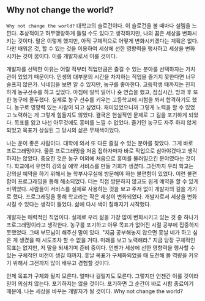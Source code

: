 ## Why not change the world?
`Why not change the world?` 대학교의 슬로건이다. 
이 슬로건을 볼 때마다 설렘을 느낀다. 
추상적이고 허무맹랑하게 들릴 수도 있다고 생각하지만, 나의 꿈은 세상을 변화시키는 것이다. 
말은 이렇게 했지만, 아직 구체적으로 어떻게 변화시키겠다는 계획은 없다. 
다만 배워온 것, 할 수 있는 것을 이용하여 세상에 선한 영향력을 행사하고 세상을 변화시키는 것이 꿈이다. 
이를 개발자로서 이룰 것이다.

개발자를 선택한 이유는 어릴 적부터 직업만큼은 즐길 수 있는 분야를 선택하자는 가치관이 있었기 때문이다. 
인생의 대부분의 시간을 차지하는 직업을 즐기지 못한다면 너무 슬프지 않은가. 
닉네임을 보면 알 수 있지만, 농구를 좋아한다. 
고등학생 때까지는 진지하게 농구선수를 하고 싶었다. 
아침에 일찍 일어나 슛 연습을 했고, 점심시간, 방과 후 또한 농구에 몰두했다. 
실제로 농구 선수를 키우는 고등학교에 시험을 봐서 합격하기도 했다. 
농구로 영향력 있는 사람이 되고 싶었다. 
재미있었으니까 그렇게 노력을 할 수 있었고 노력하는 게 그렇게 힘들지도 않았다. 
결국은 현실적인 문제로 그 길을 포기하게 되었다. 
목표를 잃고 나선 아무것에도 흥미를 느낄 수 없었다. 
즐기던 농구도 자주 하지 않게 되었고 목표가 상실된 그 당시의 삶은 무채색이었다.

나는 운이 좋은 사람이다. 
대학에 와서 또 다른 즐길 수 있는 분야를 찾았다. 
그게 바로 프로그래밍이다. 
물론 프로그래밍을 처음 접하자마자 바로 직업으로 삼아야겠다고 생각하지는 않았다. 
중요한 것은 농구 이외에 처음으로 흥미를 불러일으킨 분야였다는 것이다. 
학교에서 우연히 강의실 예약 서비스를 만들 기회가 생겼다.
그전까지 우리 학교는 강의실 예약을 하기 위해서 늘 학부사무실에 방문해야 하는 불편함이 있었다.
이런 불편함이 프로그래밍을 통해 해소되었다.
더는 직접 방문하지 않고도 쉽게 예약을 할 수 있게 바뀌었다.
사람들이 서비스를 실제로 사용하는 것을 보고 주저 없이 개발자의 길을 가기로 했다.
프로그래밍을 통해 학교라는 작은 세상이 변화되었다.
개발자로서 세상을 변화시킬 수 있다는 생각이 들었다. 
삶에 다시 색이 칠해지기 시작했다.

개발자는 매력적인 직업이다. 
실제로 우리 삶을 가장 많이 변화시키고 있는 것 중 하나가 프로그래밍이라고 생각한다. 
농구를 포기하고 아무 목표가 없어진 시절 공부에 집중하지 못했었다. 그때 부모님이 해주신 말이 있다. 
"지금 공부해놓지 않으면 훗날 네가 하고 싶은 게 생겼을 때 시도조차 할 수 없을 거다. 미래를 보고 노력해라." 
지금 당장 구체적인 목표는 없지만, 저 말을 되새기며 준비 중이다. 
언젠가 세상에 선한 영향력을 행사할 수 있는 구체적인 비전이 생길 때까지. 
훗날 목표가 구체화되었을 때 도전해 볼 역량을 키우기 위해서 그전까지 많이 배우고 경험할 것이다.

언제 목표가 구체화 될지 모른다. 
얼마나 걸릴지도 모른다. 
그렇지만 언젠간 이룰 것이라 믿어 의심치 않는다. 
포기하지는 않을 것이다. 
포기하면 그 순간이 바로 시합 종료이기 때문에. 
나는 세상을 바꾸는 개발자가 될 것이다. 
Why not change the world?
